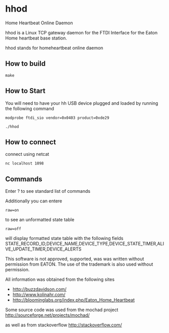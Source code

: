 hhod
====

Home Heartbeat Online Daemon

hhod is a Linux TCP gateway daemon for the FTDI Interface for the Eaton Home heartbeat base station.

hhod stands for homeheartbeat online daemon


## How to build

    make

## How to Start
You will need to have your hh USB device plugged and loaded by running the following command

    modprobe ftdi_sio vendor=0x0403 product=0xde29
    
    ./hhod

## How to connect 

connect using netcat
 
    nc localhost 1098


## Commands
Enter ? to see standard list of commands

Additionally you can entere

    raw=on 
to see an unformatted state table

    raw=off 
will display formatted state table with the following fields
    STATE_RECORD_ID,DEVICE_NAME,DEVICE_TYPE,DEVICE_STATE_TIMER,ALIVE_UPDATE_TIMER,DEVICE_ALERTS

This software is not approved, supported, was was written without permission from EATON.
The use of the trademark is also used without permission.

All information was obtained from the following sites
  * http://buzzdavidson.com/
  * http://www.kolinahr.com/
  * http://bloominglabs.org/index.php/Eaton_Home_Heartbeat

Some source code was used from the mochad project
http://sourceforge.net/projects/mochad/

as well as from stackoverflow
http://stackoverflow.com/
